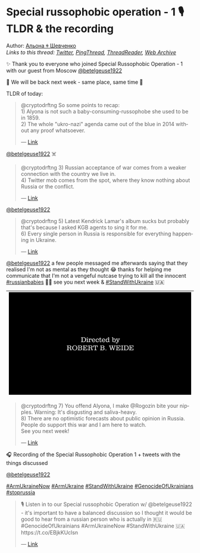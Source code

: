 # Special russophobic operation - 1 🎙 TLDR & the recording

Author: [Альона ꑭ Шевченко](https://twitter.com/cryptodrftng)  
*Links to this thread: [Twitter](https://twitter.com/cryptodrftng/status/1534267524405202948), [PingThread](https://pingthread.com/thread/1534267524405202948), [ThreadReader](https://threadreaderapp.com/thread/1534267524405202948.html), [Web Archive](https://web.archive.org/web/*/https://twitter.com/cryptodrftng/status/1534267524405202948)*

✨ Thank you to everyone who joined Special Russophobic Operation - 1 with our guest from Moscow [@betelgeuse1922](https://twitter.com/betelgeuse1922) 

📅 We will be back next week - same place, same time 🙏 

TLDR of today:

<blockquote class="twitter-tweet">
    <p lang="en" dir="ltr">
    @cryptodrftng So some points to recap: <br />
    1) Alyona is not such a baby-consuming-russophobe she used to be in 1859. <br />
    2) The whole &#34;ukro-nazi&#34; agenda came out of the blue in 2014 without any proof whatsoever.<br />
    </p>
    &mdash; <a href="https://twitter.com/betelgeuse1922/status/1534250793964130305">Link</a>
</blockquote>

[@betelgeuse1922](https://twitter.com/betelgeuse1922) ☠️

<blockquote class="twitter-tweet">
    <p lang="en" dir="ltr">
    @cryptodrftng 3) Russian acceptance of war comes from a weaker connection with the country we live in. <br />
    4) Twitter mob comes from the spot, where they know nothing about Russia or the conflict.<br />
    </p>
    &mdash; <a href="https://twitter.com/betelgeuse1922/status/1534251358706094085">Link</a>
</blockquote>

[@betelgeuse1922](https://twitter.com/betelgeuse1922)

<blockquote class="twitter-tweet">
    <p lang="en" dir="ltr">
    @cryptodrftng 5) Latest Kendrick Lamar&#39;s album sucks but probably that&#39;s because I asked KGB agents to sing it for me. <br />
    6) Every single person in Russia is responsible for everything happening in Ukraine.<br />
    </p>
    &mdash; <a href="https://twitter.com/betelgeuse1922/status/1534252266877771779">Link</a>
</blockquote>

[@betelgeuse1922](https://twitter.com/betelgeuse1922) a few people messaged me afterwards saying that they realised I'm not as mental as they thought 😂 thanks for helping me communicate that I'm not a vengeful nutcase trying to kill all the innocent [#russianbabies](https://twitter.com/hashtag/russianbabies) 💙💛 see you next week & [#StandWithUkraine](https://twitter.com/hashtag/StandWithUkraine) 🇺🇦

| [![](/media/1534271075755884549/3_1534269842286690305.jpg)](/media/1534271075755884549/3_1534269842286690305.jpg) |
| :-: |

<blockquote class="twitter-tweet">
    <p lang="en" dir="ltr">
    @cryptodrftng 7) You offend Alyona, I make @Rogozin bite your nipples. Warning: It&#39;s disgusting and saliva-heavy. <br />
    8) There are no optimistic forecasts about public opinion in Russia. People do support this war and I am here to watch. <br />
    See you next week!<br />
    </p>
    &mdash; <a href="https://twitter.com/betelgeuse1922/status/1534253429748600835">Link</a>
</blockquote>

🎧 Recording of the Special Russophobic Operation 1 + tweets with the things discussed 

[@betelgeuse1922](https://twitter.com/betelgeuse1922) 

[#ArmUkraineNow](https://twitter.com/hashtag/ArmUkraineNow) [#ArmUkraine](https://twitter.com/hashtag/ArmUkraine) [#StandWithUkraine](https://twitter.com/hashtag/StandWithUkraine) [#GenocideOfUkrainians](https://twitter.com/hashtag/GenocideOfUkrainians) [#stoprussia](https://twitter.com/hashtag/stoprussia)

<blockquote class="twitter-tweet">
    <p lang="en" dir="ltr">
    🎙 Listen in to our Special russophobic Operation w/ @betelgeuse1922  - it&#39;s important to have a balanced discussion so I thought it would be good to hear from a russian person who is actually in 🇷🇺<br />
    #GenocideOfUkrainians #ArmUkraineNow #StandWithUkraine 🇺🇦<br />
    https://t.co/EBjkKUclsn<br />
    </p>
    &mdash; <a href="https://twitter.com/cryptodrftng/status/1534214062640353281">Link</a>
</blockquote>

